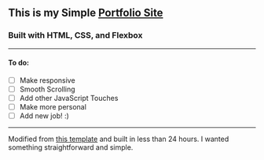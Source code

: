 ## This is my Simple **[Portfolio Site](https://crauschy.github.io)**
### Built with HTML, CSS, and Flexbox
---

#### To do:
- [ ] Make responsive
- [ ] Smooth Scrolling
- [ ] Add other JavaScript Touches
- [ ] Make more personal
- [ ] Add new job! :)

---

Modified from [this template](https://github.com/bmorelli25/portfolio-template) and built in less than 24 hours. I wanted something straightforward and simple.
